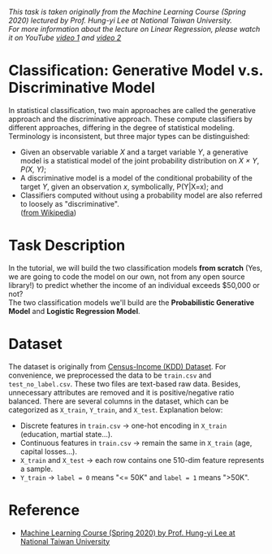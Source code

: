 *This task is taken originally from the Machine Learning Course (Spring 2020) lectured by Prof. Hung-yi Lee at National Taiwan University.*\
*For more information about the lecture on Linear Regression, please watch it on YouTube [video 1](https://www.youtube.com/watch?v=fZAZUYEeIMg&ab_channel=Hung-yiLee) and [video 2](https://www.youtube.com/watch?v=hSXFuypLukA&ab_channel=Hung-yiLee)*

# Classification: Generative Model v.s. Discriminative Model
In statistical classification, two main approaches are called the generative approach and the discriminative approach. These compute classifiers by different approaches, differing in the degree of statistical modeling. Terminology is inconsistent, but three major types can be distinguished:
- Given an observable variable *X* and a target variable *Y*, a generative model is a statistical model of the joint probability distribution on *X × Y*, *P(X, Y)*;
- A discriminative model is a model of the conditional probability of the target *Y*, given an observation *x*, symbolically, P(Y|X=x); and
- Classifiers computed without using a probability model are also referred to loosely as "discriminative".\
([from Wikipedia](https://en.wikipedia.org/wiki/Generative_model))


# Task Description
In the tutorial, we will build the two classification models **from scratch** (Yes, we are going to code the model on our own, not from any open source library!) to predict whether the income of an individual exceeds $50,000 or not?\
The two classification models we'll build are the **Probabilistic Generative Model** and **Logistic Regression Model**.

# Dataset
The dataset is originally from [Census-Income (KDD) Dataset](https://archive.ics.uci.edu/ml/datasets/Census-Income+(KDD)).
For convenience, we preprocessed the data to be `train.csv` and `test_no_label.csv`. These two files are text-based raw data. Besides, unnecessary attributes are removed and it is positive/negative ratio balanced.
There are several columns in the dataset, which can be categorized as `X_train`, `Y_train`, and `X_test`. Explanation below:
- Discrete features in `train.csv` -> one-hot encoding in `X_train` (education, martial state...).
- Continuous features in `train.csv` -> remain the same in `X_train` (age, capital losses...).
- `X_train` and `X_test` -> each row contains one 510-dim feature represents a sample.
- `Y_train` -> `label = 0` means  "<= 50K"  and `label = 1` means ">50K".

# Reference
- [Machine Learning Course (Spring 2020) by Prof. Hung-yi Lee at National Taiwan University](http://speech.ee.ntu.edu.tw/~tlkagk/courses_ML20.html)
